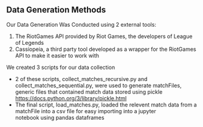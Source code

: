 ## Data Generation Methods

Our Data Generation Was Conducted using 2 external tools:
  1) The RiotGames API provided by Riot Games, the developers of League of Legends
  2) Cassiopeia, a third party tool developed as a wrapper for the RiotGames API to make it easier to work with

We created 3 scripts for our data collection
  - 2 of these scripts, collect_matches_recursive.py and collect_matches_sequential.py, were used to generate matchFiles, generic files       that contained match data stored using pickle https://docs.python.org/3/library/pickle.html
  - The final script, load_matches.py, loaded the relevent match data from a matchFile into a csv file for easy importing into a jupyter  
    notebook using pandas dataframes
